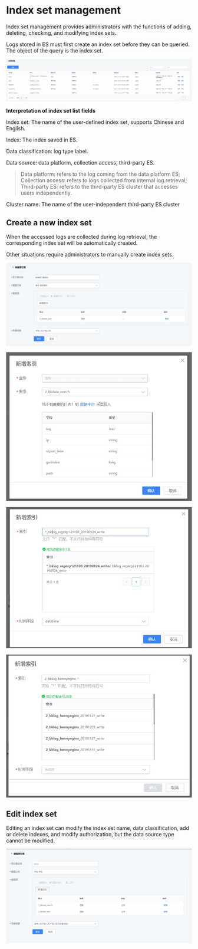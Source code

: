 # Index set management

Index set management provides administrators with the functions of adding, deleting, checking, and modifying index sets.

Logs stored in ES must first create an index set before they can be queried. The object of the query is the index set.

![-w2020](../../media/2019-12-12-11-03-07.jpg)

**Interpretation of index set list fields**

Index set: The name of the user-defined index set, supports Chinese and English.

Index: The index saved in ES.

Data classification: log type label.

Data source: data platform, collection access, third-party ES.

> Data platform: refers to the log coming from the data platform ES;
> Collection access: refers to logs collected from internal log retrieval;
> Third-party ES: refers to the third-party ES cluster that accesses users independently.

Cluster name: The name of the user-independent third-party ES cluster

## Create a new index set

When the accessed logs are collected during log retrieval, the corresponding index set will be automatically created.

Other situations require administrators to manually create index sets.

![-w2020](../../media/2019-12-13-10-29-12.jpg)

![-w2020](../../media/2019-12-13-10-29-37.jpg)

![-w2020](../../media/2019-12-13-10-14-41.jpg)

![-w2020](../../media/2019-12-13-10-16-53.jpg)

## Edit index set

Editing an index set can modify the index set name, data classification, add or delete indexes, and modify authorization, but the data source type cannot be modified.

![-w2020](../../media/2019-12-13-10-31-15.jpg)